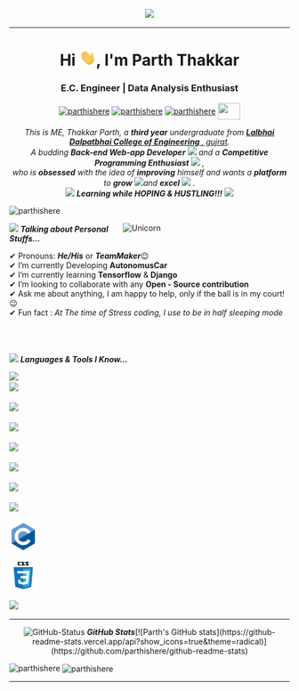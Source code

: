 <p align="center">
  <img src="https://github.com/thompsonemerson/thompsonemerson/raw/master/cover-thompson.png" height="200"/>
</p>
<hr>
<h1 align="center">Hi <img src="https://raw.githubusercontent.com/ABSphreak/ABSphreak/master/gifs/Hi.gif" width="30px">, I'm Parth Thakkar</h1>
<h3 align="center">E.C. Engineer | Data Analysis Enthusiast</h3>
<p align="center">
<a href="https://www.linkedin.com/in/parth-thakkar-819616197/" target="blank"><img align="center" src="https://cdn.jsdelivr.net/npm/simple-icons@3.0.1/icons/linkedin.svg" alt="parthishere" height="30" width="40" /></a>
<a href="https://twitter.com/ParthThakkar74" target="blank"><img align="center" src="https://cdn.jsdelivr.net/npm/simple-icons@3.0.1/icons/twitter.svg" alt=" parthishere" height="30" width="40" /></a>
<a href="https://www.instagram.com/parth._.thakkar_/" target="blank"><img align="center" src="https://cdn.jsdelivr.net/npm/simple-icons@3.0.1/icons/instagram.svg" alt="parthishere" height="30" width="40" /></a>
 <a href = "mailto: parthishere1234@gmail.com"><img align="center" src="https://simpleicons.org/icons/gmail.svg" height="30" width="40" /></a>
</p>
</p>



<p align="center">
  <em>
    This is ME, Thakkar Parth, a <b>third year</b> undergraduate from <a href="https://www.ldce.ac.in/"> <b>Lalbhai Dalpatbhai College of Engineering </b>, gujrat</a>. <br>
    A budding <b>Back-end Web-app Developer</b> <img src="https://github.com/TheDudeThatCode/TheDudeThatCode/blob/master/Assets/Developer.gif" width="30px"> and a <b>Competitive Programming Enthusiast</b>&nbsp;<img src="https://github.com/TheDudeThatCode/TheDudeThatCode/blob/master/Assets/Designer.gif" width="36px">&nbsp,<br>who is <b>obsessed</b>
    with the idea of <b>improving</b> himself and wants a <b>platform</b> to 
    <b>grow</b> <img src="https://github.com/TheDudeThatCode/TheDudeThatCode/blob/master/Assets/Rocket.gif" width="18px">and 
    <b>excel</b> <img src="https://github.com/TheDudeThatCode/TheDudeThatCode/blob/master/Assets/Medal.gif" width="20px">&nbsp.
  </em> 
  <br>
  <img src="https://media.giphy.com/media/VgCDAzcKvsR6OM0uWg/giphy.gif" width="50" /> <b><i>Learning while HOPING & HUSTLING!!!</i></b> <img src="https://media.giphy.com/media/7j2hfyeVcDtf2/giphy.gif" width="50" />
</p>

<p align="left"> <img src="https://komarev.com/ghpvc/?username=parthishere&label=Profile%20views&color=0e75b6&style=flat" alt="parthishere" /> </p>
<img align="right" width=300px alt="Unicorn" src="https://media.giphy.com/media/3ohs4BSacFKI7A717y/giphy.gif" />

<img src="https://media.giphy.com/media/ObNTw8Uzwy6KQ/giphy.gif" width="30px">&nbsp;***Talking about Personal Stuffs...***

✔ Pronouns: ***He/His*** or ***TeamMaker***😉 <br>
✔ I’m currently Developing **AutonomusCar** <br>
✔ I’m currently learning **Tensorflow** & **Django**<br>
✔ I’m looking to collaborate with any **Open - Source contribution**<br>
✔ Ask me about anything, I am happy to help, only if the ball is in my court!😉<br>
✔ Fun fact : *At The time of Stress coding, I use to be in half sleeping mode*<br><br><br><br>
 

<img src="https://media.giphy.com/media/ObNTw8Uzwy6KQ/giphy.gif" width="30px">&nbsp;***Languages & Tools I Know...***
<p align="left">
  
  <code><img height="50" src="https://github.com/uannabi/-/blob/master/resource/python-icon.svg"></code><code> 
  <img height="50" src="https://github.com/uannabi/-/blob/master/resource/dj.svg"> </code>
  <code> <img height="50" src="https://github.com/uannabi/-/blob/master/resource/jp.svg"> </code>
  <code> <img height="50" src="https://github.com/uannabi/-/blob/master/resource/git.svg"> </code>
  <code> <img height="50" src="https://github.com/uannabi/-/blob/master/resource/linux-ar21.svg"> </code>
  <code> <img height="50" src="https://github.com/uannabi/-/blob/master/resource/other/sqlite-ar21.svg"> </code>
  <code> <img height="50" src="https://github.com/uannabi/-/blob/master/resource/other/mysql-ar21.svg"> </code>
  <code> <img height="50" src="https://github.com/uannabi/-/blob/master/resource/other/postgresql-ar21.svg"> </code>
  <code> <img height="50" src="https://raw.githubusercontent.com/devicons/devicon/master/icons/c/c-original.svg"> </code>
  <code> <img height="50" src="https://raw.githubusercontent.com/devicons/devicon/master/icons/css3/css3-original-wordmark.svg"> </code>
  <code> <img height="50" src="  https://raw.githubusercontent.com/detain/svg-logos/780f25886640cef088af994181646db2f6b1a3f8/svg/selenium-logo.svg
"> </code>
  <hr>
  <p align="center">
 <img src="https://media.giphy.com/media/8UHRm5oY4k4FDxq5QG/giphy.gif" width="30px" alt="GitHub-Status"/>&nbsp;<i><b>GitHub Stats</b></i>[![Parth's GitHub stats](https://github-readme-stats.vercel.app/api?show_icons=true&theme=radical)](https://github.com/parthishere/github-readme-stats)
</p>
<p><img align="left" src="https://github-readme-stats.vercel.app/api/top-langs?username=parthishere&show_icons=true&locale=en&layout=compact" alt="parthishere" /></p>

<p>&nbsp;<img align="center" src="https://github-readme-stats.vercel.app/api?username=parthishere&show_icons=true&locale=en" alt="parthishere" width="410" /></p>



<hr>

